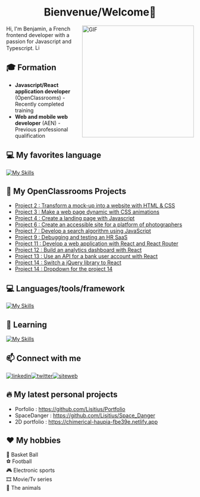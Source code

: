 <h1 align="center">Bienvenue/Welcome👋</h1>

<img align="right" alt="GIF" src="https://i.goopics.net/so82d8.jpg" width="300" height="300" />

Hi, I'm Benjamin, a French frontend developer with a passion for Javascript and Typescript.  <img src="https://i.goopics.net/f4akb3.png" alt="LinkedIn" width="15" height="15"/>

## 🎓 Formation

- **Javascript/React application developer** (OpenClassrooms) - Recently completed training
- **Web and mobile web developer** (AEN) - Previous professional qualification

## 💻 My favorites language

[![My Skills](https://skillicons.dev/icons?i=js,ts,sass)](https://skillicons.dev)

## 🚀 My OpenClassrooms Projects

- [Project 2 : Transform a mock-up into a website with HTML & CSS](https://github.com/Lisitius/P2_Booki_OC)
- [Project 3 : Make a web page dynamic with CSS animations](https://github.com/Lisitius/P3_OhMyFood_OC)
- [Project 4 : Create a landing page with Javascript](https://github.com/Lisitius/P4_GameOn_OC)
- [Project 6 : Create an accessible site for a platform of photographers](https://github.com/Lisitius/P6_FishEye_OC)
- [Project 7 : Develop a search algorithm using JavaScript](https://github.com/Lisitius/P7_LesPetitsPlats_OC)
- [Project 9 : Debugging and testing an HR SaaS](https://github.com/Lisitius/P9_Billed)
- [Project 11 : Develop a web application with React and React Router](https://github.com/Lisitius/P11_Kasa)
- [Project 12 : Build an analytics dashboard with React](https://github.com/Lisitius/P12_SportSee)
- [Project 13 : Use an API for a bank user account with React](https://github.com/Lisitius/P13_ArgentBank)
- [Project 14 : Switch a jQuery library to React](https://github.com/Lisitius/P14_WealthHealth)
- [Project 14 : Dropdown for the project 14](https://github.com/Lisitius/p14-package-dropdown-wealth-health)

## 💻 Languages/tools/framework

[![My Skills](https://skillicons.dev/icons?i=html,css,js,ts,nodejs,mongodb,mysql,react,redux,sass,tailwind,bootstrap,git,github,vscode,postman,figma)](https://skillicons.dev)

## 🌱 Learning

[![My Skills](https://skillicons.dev/icons?i=docker,threejs,rust)](https://skillicons.dev)

## 📫 Connect with me

[![linkedin](https://i.goopics.net/o3ztuy.png)][1][![twitter](https://i.goopics.net/lpchhw.png)][2][![siteweb](https://i.goopics.net/cvq1od.png)][3]

## 🔥 My latest personal projects

- Porfolio : https://github.com/Lisitius/Portfolio
- SpaceDanger : https://github.com/Lisitius/Space_Danger
- 2D portfolio : https://chimerical-haupia-fbe39e.netlify.app

## ❤️ My hobbies

🏀 Basket Ball  
⚽ Football  
🎮 Electronic sports  
🎞️ Movie/Tv series  
🐾 The animals

[1]: https://www.linkedin.com/in/benjamin-fichaux/
[2]: https://twitter.com/LisiDev
[3]: https://benjaminfichaux.site/

